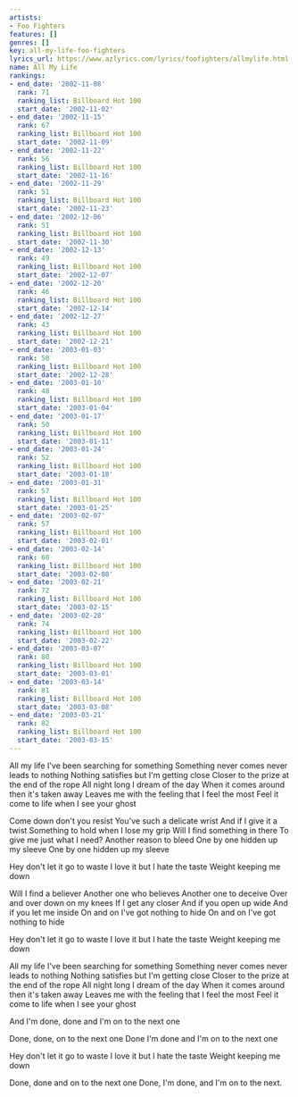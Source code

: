```yaml
---
artists:
- Foo Fighters
features: []
genres: []
key: all-my-life-foo-fighters
lyrics_url: https://www.azlyrics.com/lyrics/foofighters/allmylife.html
name: All My Life
rankings:
- end_date: '2002-11-08'
  rank: 71
  ranking_list: Billboard Hot 100
  start_date: '2002-11-02'
- end_date: '2002-11-15'
  rank: 67
  ranking_list: Billboard Hot 100
  start_date: '2002-11-09'
- end_date: '2002-11-22'
  rank: 56
  ranking_list: Billboard Hot 100
  start_date: '2002-11-16'
- end_date: '2002-11-29'
  rank: 51
  ranking_list: Billboard Hot 100
  start_date: '2002-11-23'
- end_date: '2002-12-06'
  rank: 51
  ranking_list: Billboard Hot 100
  start_date: '2002-11-30'
- end_date: '2002-12-13'
  rank: 49
  ranking_list: Billboard Hot 100
  start_date: '2002-12-07'
- end_date: '2002-12-20'
  rank: 46
  ranking_list: Billboard Hot 100
  start_date: '2002-12-14'
- end_date: '2002-12-27'
  rank: 43
  ranking_list: Billboard Hot 100
  start_date: '2002-12-21'
- end_date: '2003-01-03'
  rank: 50
  ranking_list: Billboard Hot 100
  start_date: '2002-12-28'
- end_date: '2003-01-10'
  rank: 48
  ranking_list: Billboard Hot 100
  start_date: '2003-01-04'
- end_date: '2003-01-17'
  rank: 50
  ranking_list: Billboard Hot 100
  start_date: '2003-01-11'
- end_date: '2003-01-24'
  rank: 52
  ranking_list: Billboard Hot 100
  start_date: '2003-01-18'
- end_date: '2003-01-31'
  rank: 57
  ranking_list: Billboard Hot 100
  start_date: '2003-01-25'
- end_date: '2003-02-07'
  rank: 57
  ranking_list: Billboard Hot 100
  start_date: '2003-02-01'
- end_date: '2003-02-14'
  rank: 60
  ranking_list: Billboard Hot 100
  start_date: '2003-02-08'
- end_date: '2003-02-21'
  rank: 72
  ranking_list: Billboard Hot 100
  start_date: '2003-02-15'
- end_date: '2003-02-28'
  rank: 74
  ranking_list: Billboard Hot 100
  start_date: '2003-02-22'
- end_date: '2003-03-07'
  rank: 80
  ranking_list: Billboard Hot 100
  start_date: '2003-03-01'
- end_date: '2003-03-14'
  rank: 81
  ranking_list: Billboard Hot 100
  start_date: '2003-03-08'
- end_date: '2003-03-21'
  rank: 82
  ranking_list: Billboard Hot 100
  start_date: '2003-03-15'
---
```


All my life I've been searching for something
Something never comes never leads to nothing
Nothing satisfies but I'm getting close
Closer to the prize at the end of the rope
All night long I dream of the day
When it comes around then it's taken away
Leaves me with the feeling that I feel the most
Feel it come to life when I see your ghost

Come down don't you resist
You've such a delicate wrist
And if I give it a twist
Something to hold when I lose my grip
Will I find something in there
To give me just what I need?
Another reason to bleed
One by one hidden up my sleeve
One by one hidden up my sleeve


Hey don't let it go to waste
I love it but I hate the taste
Weight keeping me down

Will I find a believer
Another one who believes
Another one to deceive
Over and over down on my knees
If I get any closer
And if you open up wide
And if you let me inside
On and on I've got nothing to hide
On and on I've got nothing to hide


Hey don't let it go to waste
I love it but I hate the taste
Weight keeping me down

All my life I've been searching for something
Something never comes never leads to nothing
Nothing satisfies but I'm getting close
Closer to the prize at the end of the rope
All night long I dream of the day
When it comes around then it's taken away
Leaves me with the feeling that I feel the most
Feel it come to life when I see your ghost

And I'm done, done and I'm on to the next one 


Done, done, on to the next one
Done I'm done and I'm on to the next one


Hey don't let it go to waste
I love it but I hate the taste
Weight keeping me down

Done, done and on to the next one
Done, I'm done, and I'm on to the next.



